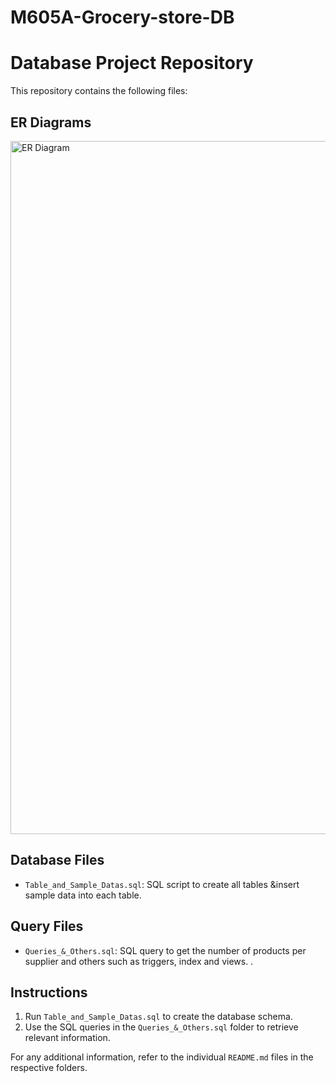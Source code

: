 # M605A-Grocery-store-DB

# Database Project Repository

This repository contains the following files:

## ER Diagrams
 <img width="1109" alt="ER Diagram" src="https://github.com/Anushsekar/M605A-Grocery-store-DB/assets/67989000/7d2ab965-bc42-4984-8057-a99a5de20a0b">


## Database Files
- `Table_and_Sample_Datas.sql`: SQL script to create all tables &insert sample data into each table.

## Query Files
- `Queries_&_Others.sql`: SQL query to get the number of products per supplier and others such as triggers, index and views.
.

## Instructions
1. Run `Table_and_Sample_Datas.sql` to create the database schema.
2. Use the SQL queries in the `Queries_&_Others.sql` folder to retrieve relevant information.

For any additional information, refer to the individual `README.md` files in the respective folders.
